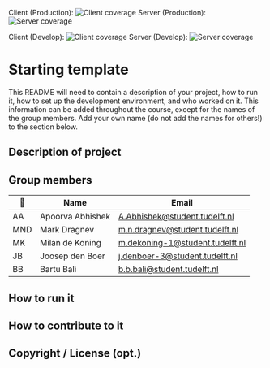Client (Production): ![Client coverage](https://gitlab.ewi.tudelft.nl/cse1105/2020-2021/team-repositories/oopp-group-54/repository-template/badges/master/coverage.svg?job=client-test)
Server (Production): ![Server coverage](https://gitlab.ewi.tudelft.nl/cse1105/2020-2021/team-repositories/oopp-group-54/repository-template/badges/master/coverage.svg?job=server-test)

Client (Develop): ![Client coverage](https://gitlab.ewi.tudelft.nl/cse1105/2020-2021/team-repositories/oopp-group-54/repository-template/badges/develop/coverage.svg?job=client-test)
Server (Develop): ![Server coverage](https://gitlab.ewi.tudelft.nl/cse1105/2020-2021/team-repositories/oopp-group-54/repository-template/badges/develop/coverage.svg?job=server-test)


# Starting template

This README will need to contain a description of your project, how to run it, how to set up the development environment, and who worked on it.
This information can be added throughout the course, except for the names of the group members.
Add your own name (do not add the names for others!) to the section below.

## Description of project

## Group members

| 📸 | Name | Email |
|---|---|---|
| AA | Apoorva Abhishek | A.Abhishek@student.tudelft.nl |
| MND | Mark Dragnev | m.n.dragnev@student.tudelft.nl |
| MK | Milan de Koning | m.dekoning-1@student.tudelft.nl |
| JB | Joosep den Boer | j.denboer-3@student.tudelft.nl |
| BB | Bartu Bali | b.b.bali@student.tudelft.nl |

<!-- Instructions (remove once assignment has been completed -->
<!-- - Add (only!) your own name to the table above (use Markdown formatting) -->
<!-- - Mention your *student* email address -->
<!-- - Preferably add a recognisable photo, otherwise add your GitLab photo -->
<!-- - (please make sure the photos have the same size) --> 

## How to run it

## How to contribute to it

## Copyright / License (opt.)

